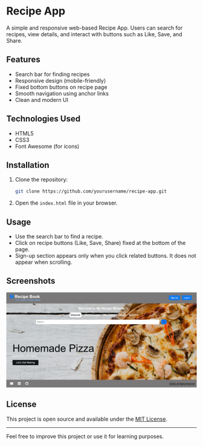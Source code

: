 # Recipe App

A simple and responsive web-based Recipe App. Users can search for recipes, view details, and interact with buttons such as Like, Save, and Share.

## Features

* Search bar for finding recipes
* Responsive design (mobile-friendly)
* Fixed bottom buttons on recipe page
* Smooth navigation using anchor links
* Clean and modern UI

## Technologies Used

* HTML5
* CSS3
* Font Awesome (for icons)

## Installation

1. Clone the repository:

   ```bash
   git clone https://github.com/yourusername/recipe-app.git
   ```

2. Open the `index.html` file in your browser.

## Usage

* Use the search bar to find a recipe.
* Click on recipe buttons (Like, Save, Share) fixed at the bottom of the page.
* Sign-up section appears only when you click related buttons. It does not appear when scrolling.

## Screenshots

![App Screenshot](./img/screenshot.png)

## License

This project is open source and available under the [MIT License](LICENSE).

---

Feel free to improve this project or use it for learning purposes.
